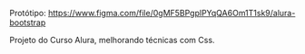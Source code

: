 
Protótipo: https://www.figma.com/file/0gMF5BPgplPYqQA6Om1T1sk9/alura-bootstrap

Projeto do Curso Alura, melhorando técnicas com Css.